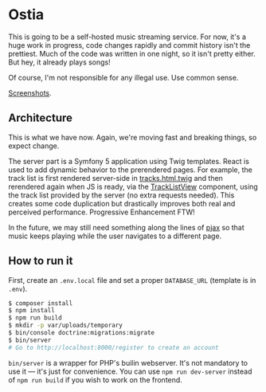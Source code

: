 # Ostia

This is going to be a self-hosted music streaming service.  For now, it's a huge
work in progress, code changes rapidly and commit history isn't the prettiest.
Much of the code was written in one night, so it isn't pretty either.  But hey,
it already plays songs!

Of course, I'm not responsible for any illegal use.  Use common sense.

[Screenshots](https://github.com/logarytm/ostia/tree/master/docs).

## Architecture

This is what we have now. Again, we're moving fast and breaking things, so
expect change.

The server part is a Symfony 5 application using Twig templates.  React is used
to add dynamic behavior to the prerendered pages.  For example, the track list
is first rendered server-side in
[tracks.html.twig](https://github.com/logarytm/ostia/blob/master/templates/library/tracks.html.twig)
and then rerendered again when JS is ready, via the
[TrackListView](https://github.com/logarytm/ostia/blob/master/assets/tracks/TrackListView.tsx)
component, using the track list provided by the server (no extra requests
needed). This creates some code duplication but drastically improves both real
and perceived performance.  Progressive Enhancement FTW!

In the future, we may still need something along the lines of
[pjax](https://github.com/defunkt/jquery-pjax) so that music keeps playing while
the user navigates to a different page.

## How to run it

First, create an `.env.local` file and set a proper `DATABASE_URL` (template is
in `.env`).

```sh
$ composer install
$ npm install
$ npm run build
$ mkdir -p var/uploads/temporary
$ bin/console doctrine:migrations:migrate
$ bin/server
# Go to http://localhost:8000/register to create an account
```

`bin/server` is a wrapper for PHP's builin webserver.  It's not mandatory to use
it — it's just for convenience.  You can use `npm run dev-server` instead of
`npm run build` if you wish to work on the frontend.
